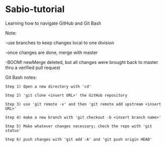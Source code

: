 # Sabio-tutorial
Learning how to navigate GitHub and Git Bash 

Note:

  -use branches to keep changes local to one division
  
  -once changes are done, merge with master
  
  -BOOM! newMerge deleted, but all changes were brought back to master thru a verified pull request

Git Bash notes:

	Step 1) Open a new directory with 'cd'

	Step 2) 'git clone <insert URL>' the GitHub repository

	Step 3) use 'git remote -v' and then 'git remote add upstream <insert URL>'
	
	Step 4) make a new branch with 'git checkout -b <insert branch name>'
	
	Step 5) Make whatever changes necessary; check the repo with 'git status'
	
	Step 6) push changes with 'git add -A' and 'git push origin HEAD'
